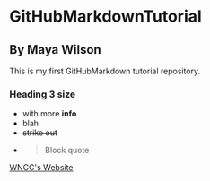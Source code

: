 # GitHubMarkdownTutorial
## By Maya Wilson

This is my first GitHubMarkdown tutorial repository.

### Heading 3 size

* with more **info**
* blah 
* ~~strike out~~
* >Block quote

[WNCC's Website](https://wncc.edu)



